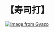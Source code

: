 # 【寿司打】 #

[![Image from Gyazo](https://i.gyazo.com/3f542f905f0e727a7af47efb3f7f1fa9.jpg)](https://gyazo.com/3f542f905f0e727a7af47efb3f7f1fa9)
